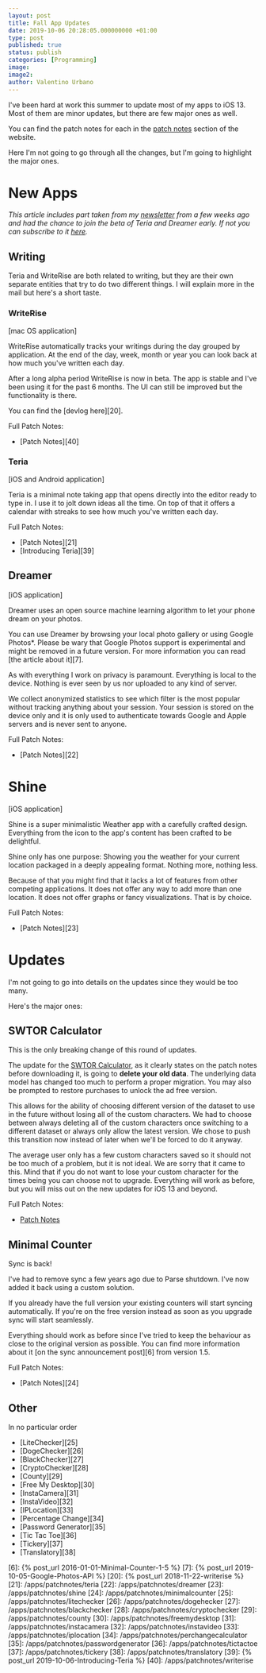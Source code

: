```yaml
---
layout: post
title: Fall App Updates
date: 2019-10-06 20:28:05.000000000 +01:00
type: post
published: true
status: publish
categories: [Programming]
image:
image2:
author: Valentino Urbano
---
```


I've been hard at work this summer to update most of my apps to iOS 13. Most of them are minor updates, but there are few major ones as well.

You can find the patch notes for each in the [patch notes][1] section of the website.

Here I'm not going to go through all the changes, but I'm going to highlight the major ones.

# New Apps

_This article includes part taken from my [newsletter][4] from a few weeks ago and had the chance to join the beta of Teria and Dreamer early. If not you can subscribe to it [here][4]._

## Writing

Teria and WriteRise are both related to writing, but they are their own separate entities that try to do two different things. I will explain more in the mail but here's a short taste.

### WriteRise

[mac OS application]

WriteRise automatically tracks your writings during the day grouped by application. At the end of the day, week, month or year you can look back at how much you've written each day.

After a long alpha period WriteRise is now in beta. The app is stable and I've been using it for the past 6 months. The UI can still be improved but the functionality is there.

You can find the [devlog here][20].

Full Patch Notes:

- [Patch Notes][40]

### Teria

[iOS and Android application]

Teria is a minimal note taking app that opens directly into the editor ready to type in. I use it to jolt down ideas all the time. On top of that it offers a calendar with streaks to see how much you've written each day.

Full Patch Notes:

- [Patch Notes][21]
- [Introducing Teria][39]

## Dreamer

[iOS application]

Dreamer uses an open source machine learning algorithm to let your phone dream on your photos.

You can use Dreamer by browsing your local photo gallery or using Google Photos\*. Please be wary that Google Photos support is experimental and might be removed in a future version. For more information you can read [the article about it][7].

As with everything I work on privacy is paramount. Everything is local to the device. Nothing is ever seen by us nor uploaded to any kind of server.

We collect anonymized statistics to see which filter is the most popular without tracking anything about your session. Your session is stored on the device only and it is only used to authenticate towards Google and Apple servers and is never sent to anyone.

Full Patch Notes:

- [Patch Notes][22]

# Shine

[iOS application]

Shine is a super minimalistic Weather app with a carefully crafted design. Everything from the icon to the app's content has been crafted to be delightful.

Shine only has one purpose: Showing you the weather for your current location packaged in a deeply appealing format. Nothing more, nothing less.

Because of that you might find that it lacks a lot of features from other competing applications. It does not offer any way to add more than one location. It does not offer graphs or fancy visualizations. That is by choice.

Full Patch Notes:

- [Patch Notes][23]

# Updates

I'm not going to go into details on the updates since they would be too many.

Here's the major ones:

## SWTOR Calculator

This is the only breaking change of this round of updates.

The update for the [SWTOR Calculator][2], as it clearly states on the patch notes before downloading it, is going to **delete your old data**. The underlying data model has changed too much to perform a proper migration. You may also be prompted to restore purchases to unlock the ad free version.

This allows for the ability of choosing different version of the dataset to use in the future without losing all of the custom characters. We had to choose between always deleting all of the custom characters once switching to a different dataset or always only allow the latest version. We chose to push this transition now instead of later when we'll be forced to do it anyway.

The average user only has a few custom characters saved so it should not be too much of a problem, but it is not ideal. We are sorry that it came to this. Mind that if you do not want to lose your custom character for the times being you can choose not to upgrade. Everything will work as before, but you will miss out on the new updates for iOS 13 and beyond.

Full Patch Notes:

- [Patch Notes][3]

## Minimal Counter

Sync is back!

I've had to remove sync a few years ago due to Parse shutdown. I've now added it back using a custom solution.

If you already have the full version your existing counters will start syncing automatically. If you're on the free version instead as soon as you upgrade sync will start
seamlessly.

Everything should work as before since I've tried to keep the behaviour as close to the original version as possible. You can find more information about it [on the sync announcement post][6] from version 1.5.

Full Patch Notes:

- [Patch Notes][24]

## Other

In no particular order

- [LiteChecker][25]
- [DogeChecker][26]
- [BlackChecker][27]
- [CryptoChecker][28]
- [County][29]
- [Free My Desktop][30]
- [InstaCamera][31]
- [InstaVideo][32]
- [IPLocation][33]
- [Percentage Change][34]
- [Password Generator][35]
- [Tic Tac Toe][36]
- [Tickery][37]
- [Translatory][38]

[1]: /apps/patchnotes
[4]: /newsletter
[2]: /apps/ios/swtorcalculator
[3]: /apps/patchnotes/swtorcalculator

[6]: {% post_url 2016-01-01-Minimal-Counter-1-5 %}
[7]: {% post_url 2019-10-05-Google-Photos-API %}
[20]: {% post_url 2018-11-22-writerise %}
[21]: /apps/patchnotes/teria
[22]: /apps/patchnotes/dreamer
[23]: /apps/patchnotes/shine
[24]: /apps/patchnotes/minimalcounter
[25]: /apps/patchnotes/litechecker
[26]: /apps/patchnotes/dogehecker
[27]: /apps/patchnotes/blackchecker
[28]: /apps/patchnotes/cryptochecker
[29]: /apps/patchnotes/county
[30]: /apps/patchnotes/freemydesktop
[31]: /apps/patchnotes/instacamera
[32]: /apps/patchnotes/instavideo
[33]: /apps/patchnotes/iplocation
[34]: /apps/patchnotes/perchangecalculator
[35]: /apps/patchnotes/passwordgenerator
[36]: /apps/patchnotes/tictactoe
[37]: /apps/patchnotes/tickery
[38]: /apps/patchnotes/translatory
[39]: {% post_url 2019-10-06-Introducing-Teria %}
[40]: /apps/patchnotes/writerise
